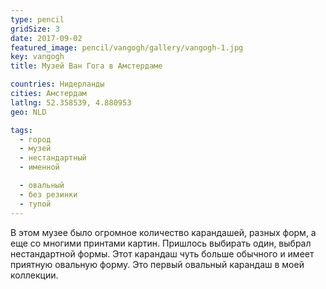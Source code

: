 ```yaml
---
type: pencil
gridSize: 3
date: 2017-09-02
featured_image: pencil/vangogh/gallery/vangogh-1.jpg
key: vangogh
title: Музей Ван Гога в Амстердаме

countries: Нидерланды
cities: Амстердам
latlng: 52.358539, 4.880953
geo: NLD

tags:
  - город
  - музей
  - нестандартный
  - именной

  - овальный
  - без резинки
  - тупой
---
```


В этом музее было огромное количество карандашей, разных форм, а еще со многими принтами картин. Пришлось выбирать один, выбрал нестандартной формы. Этот карандаш чуть больше обычного и имеет приятную овальную форму. Это первый овальный карандаш в моей коллекции.
